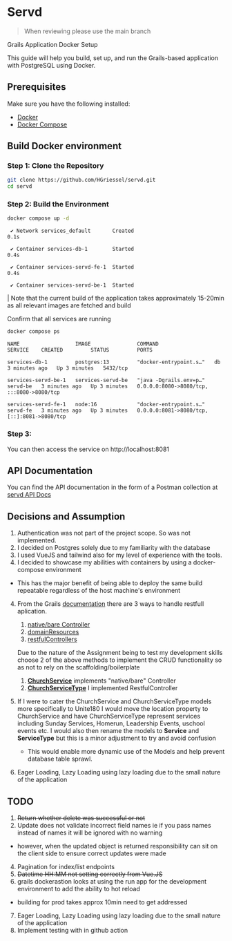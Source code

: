 # Servd

> When reviewing please use the main branch

Grails Application Docker Setup

This guide will help you build, set up, and run the Grails-based application with PostgreSQL using Docker.

## Prerequisites

Make sure you have the following installed:

- [Docker](https://docs.docker.com/get-docker/)
- [Docker Compose](https://docs.docker.com/compose/install/)

## Build Docker environment

### Step 1: Clone the Repository

```bash
git clone https://github.com/HGriessel/servd.git
cd servd

```

### Step 2: Build the Environment

```bash
docker compose up -d
```

```
 ✔ Network services_default       Created                                                                                                                                                                         0.1s
 
 ✔ Container services-db-1        Started                                                                                                                                                                         0.4s
 
 ✔ Container services-servd-fe-1  Started                                                                                                                                                                         0.4s
 
 ✔ Container services-servd-be-1  Started
```

| Note that the current build of the application takes approximately 15-20min as all relevant images are fetched and build

Confirm that all services are running

```bash
docker compose ps
```
```
NAME                  IMAGE               COMMAND                  SERVICE    CREATED         STATUS         PORTS

services-db-1         postgres:13         "docker-entrypoint.s…"   db         3 minutes ago   Up 3 minutes   5432/tcp

services-servd-be-1   services-servd-be   "java -Dgrails.env=p…"   servd-be   3 minutes ago   Up 3 minutes   0.0.0.0:8080->8080/tcp, :::8080->8080/tcp

services-servd-fe-1   node:16             "docker-entrypoint.s…"   servd-fe   3 minutes ago   Up 3 minutes   0.0.0.0:8081->8080/tcp, [::]:8081->8080/tcp
```

### Step 3:

You can then access the service on http://localhost:8081


## API Documentation 

You can find the API documentation in the form of a Postman collection at [servd API Docs](https://github.com/HGriessel/servd/tree/main/Postman)
## Decisions and Assumption

1. Authentication was not part of the project scope. So was not implemented.
2. I decided on Postgres solely due to my familiarity with the database
3. I used VueJS and tailwind also for my level of experience with the tools. 
4. I decided to showcase my abilities with containers by using a docker-compose environment
  - This has the major benefit of being able to deploy the same build repeatable regardless of the host machine's environment
4. From the Grails [documentation](https://grails.github.io/legacy-grails-doc/4.1.3/guide/) there are 3 ways to handle restfull aplication.
   1. [native/bare Controller](https://grails.github.io/legacy-grails-doc/4.1.3/guide/theWebLayer.html)
   2. [domainResources](https://grails.github.io/legacy-grails-doc/4.1.3/guide/REST.html#domainResources)
   3. [restfulControllers](https://grails.github.io/legacy-grails-doc/4.1.3/guide/REST.html#restfulControllers)
   
    Due to the nature of the Assignment being to test my development skills choose 2 of the above methods to implement the CRUD functionality so as not to rely on the scaffolding/boilerplate

    1. [**ChurchService**](https://github.com/HGriessel/servd/blob/main/grails-app/controllers/church/servd/services/ChurchServiceController.groovy)  implements "native/bare" Controller
    2. [**ChurchServiceType**](https://github.com/HGriessel/servd/blob/main/grails-app/controllers/church/servd/services/ChurchServiceTypeController.groovy) I implemented RestfulController

5. If I were to cater the ChurchService and ChurchServiceType models more specifically to Unite180 I would move the location property to ChurchService and have ChurchServiceType represent services including Sunday Services, Homerun, Leadership Events, uschool events etc.
   I would also then rename the models to **Service** and **ServiceType** but this is a minor adjustment to try and avoid confusion
   - This would enable more dynamic use of the Models and help prevent database table sprawl.
6. Eager Loading, Lazy Loading using lazy loading due to the small nature of the application


 

## TODO 
1. ~~Return whether delete was successful or not~~
2. Update does not validate incorrect field names ie if you pass names instead of names it will be ignored with no warning
  - however, when the updated object is returned responsibility can sit on the client side to ensure correct updates were made
4. Pagination for index/list endpoints
5. ~~Datetime HH:MM not setting correctly from Vue.JS~~
6. grails dockerastion looks at using the run app for the development environment to add the ability to hot reload 
  - building for prod takes approx 10min need to get addressed
7. Eager Loading, Lazy Loading using lazy loading due to the small nature of the application
8. Implement testing with in github action



